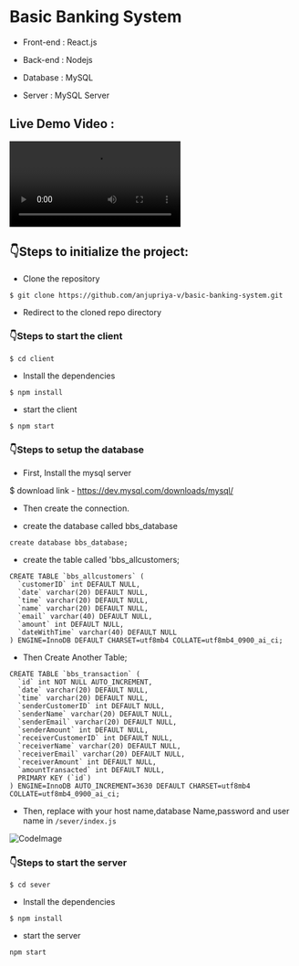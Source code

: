 # Basic Banking System

- Front-end : React.js

- Back-end : Nodejs

- Database : MySQL

- Server : MySQL Server
 
## Live Demo Video :
<video src="https://user-images.githubusercontent.com/84177086/136166642-1ba1b44e-f397-4293-8798-7c34d725be55.mp4" controls>
  Your browser does not support the video tag.
</video>

## :point_down:Steps to initialize the project:

- Clone the repository
```
$ git clone https://github.com/anjupriya-v/basic-banking-system.git
```
- Redirect to the cloned repo directory

### :point_down:Steps to start the client
```
$ cd client
```
- Install the dependencies
```
$ npm install
```
- start the client
```
$ npm start
```
### :point_down:Steps to setup the database

- First, Install the mysql server

$ download link - https://dev.mysql.com/downloads/mysql/

- Then create the connection.

- create the database called bbs_database
```
create database bbs_database;
```

- create the table called 'bbs_allcustomers;
```
CREATE TABLE `bbs_allcustomers` (
  `customerID` int DEFAULT NULL,
  `date` varchar(20) DEFAULT NULL,
  `time` varchar(20) DEFAULT NULL,
  `name` varchar(20) DEFAULT NULL,
  `email` varchar(40) DEFAULT NULL,
  `amount` int DEFAULT NULL,
  `dateWithTime` varchar(40) DEFAULT NULL
) ENGINE=InnoDB DEFAULT CHARSET=utf8mb4 COLLATE=utf8mb4_0900_ai_ci;
```

- Then Create Another Table;
```
CREATE TABLE `bbs_transaction` (
  `id` int NOT NULL AUTO_INCREMENT,
  `date` varchar(20) DEFAULT NULL,
  `time` varchar(20) DEFAULT NULL,
  `senderCustomerID` int DEFAULT NULL,
  `senderName` varchar(20) DEFAULT NULL,
  `senderEmail` varchar(20) DEFAULT NULL,
  `senderAmount` int DEFAULT NULL,
  `receiverCustomerID` int DEFAULT NULL,
  `receiverName` varchar(20) DEFAULT NULL,
  `receiverEmail` varchar(20) DEFAULT NULL,
  `receiverAmount` int DEFAULT NULL,
  `amountTransacted` int DEFAULT NULL,
  PRIMARY KEY (`id`)
) ENGINE=InnoDB AUTO_INCREMENT=3630 DEFAULT CHARSET=utf8mb4 COLLATE=utf8mb4_0900_ai_ci;
```

- Then, replace with your host name,database Name,password and user name in `/sever/index.js` 

![CodeImage](https://user-images.githubusercontent.com/84177086/133745796-1c348607-2f86-4a71-81b8-08ce282c18ff.png)

### :point_down:Steps to start the server 
```
$ cd sever
```
- Install the dependencies
```
$ npm install
```
- start the server
```
npm start
```
